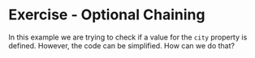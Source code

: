 # Exercise - Optional Chaining 

In this example we are trying to check if a value for the `city` property is defined. However, the code can be simplified. How can we do that?
